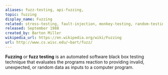 ```yaml
---
aliases: fuzz-testing, api-fuzzing, 
topic: fuzzing
display_name: Fuzzing
related: stress-testing, fault-injection, monkey-testing, random-testing, security-testing, test-automation, mutation-testing, cicd, black-box-testing
released: September 1988
created_by: Barton Miller
wikipedia_url: https://en.wikipedia.org/wiki/Fuzzing
url: http://www.cs.wisc.edu/~bart/fuzz/
---
```

**Fuzzing** or **fuzz testing** is an automated software black box testing technique that evaluates the programs reaction to providing invalid, unexpected, or random data as inputs to a computer program.
